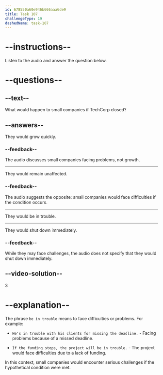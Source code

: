 ```yaml
---
id: 678550a60e946b666aaa6de9
title: Task 107
challengeType: 19
dashedName: task-107
---
```


<!-- (Audio) Lisa: If that happened, a lot of smaller companies would be in trouble, too. -->

# --instructions--

Listen to the audio and answer the question below.

# --questions--

## --text--

What would happen to small companies if TechCorp closed?

## --answers--

They would grow quickly.

### --feedback--

The audio discusses small companies facing problems, not growth.

---

They would remain unaffected.

### --feedback--

The audio suggests the opposite: small companies would face difficulties if the condition occurs.

---

They would be in trouble.

---

They would shut down immediately.

### --feedback--

While they may face challenges, the audio does not specify that they would shut down immediately.

## --video-solution--

3

# --explanation--

The phrase `be in trouble` means to face difficulties or problems. For example:

- `He's in trouble with his clients for missing the deadline.` - Facing problems because of a missed deadline.

- `If the funding stops, the project will be in trouble.` - The project would face difficulties due to a lack of funding.

In this context, small companies would encounter serious challenges if the hypothetical condition were met.
